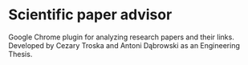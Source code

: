 # Scientific paper advisor
Google Chrome plugin for analyzing research papers and their links. Developed by Cezary Troska and Antoni Dąbrowski as an Engineering Thesis.
